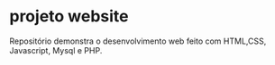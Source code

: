 
# projeto website
Repositório demonstra o desenvolvimento  web feito com HTML,CSS, Javascript, Mysql e PHP.

